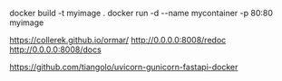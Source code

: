 docker build -t myimage .
docker run -d --name mycontainer -p 80:80 myimage


https://collerek.github.io/ormar/
http://0.0.0.0:8008/redoc
http://0.0.0.0:8008/docs

https://github.com/tiangolo/uvicorn-gunicorn-fastapi-docker